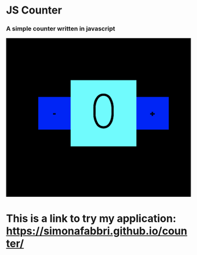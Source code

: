 # JS Counter

### A simple counter written in javascript

![Alt text](imageCounter.png?raw=true "Optional Title")

# This is a link to try my application: https://simonafabbri.github.io/counter/
